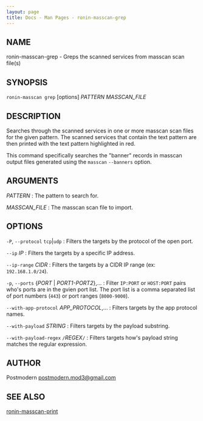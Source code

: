 ```yaml
---
layout: page
title: Docs - Man Pages - ronin-masscan-grep
---
```


## NAME

ronin-masscan-grep - Greps the scanned services from masscan scan file(s)

## SYNOPSIS

`ronin-masscan grep` [options] *PATTERN* *MASSCAN_FILE*

## DESCRIPTION

Searches through the scanned services in one or more masscan scan files for the
given pattern. The scanned services that contain the text pattern are then
printed with the text pattern highlighted in red.

This command specifically searches the "banner" records in
masscan output files generated using the `masscan` `--banners` option.

## ARGUMENTS

*PATTERN*
: The pattern to search for.

*MASSCAN_FILE*
: The masscan scan file to import.

## OPTIONS

`-P`, `--protocol` `tcp`|`udp`
: Filters the targets by the protocol of the open port.

`--ip` *IP*
: Filters the targets by a specific IP address.

`--ip-range` *CIDR*
: Filters the targets by a CIDR IP range (ex: `192.168.1.0/24`).

`-p`, `--ports` {*PORT* | *PORT1-PORT2*},...
: Filter `IP:PORT` or `HOST:PORT` pairs who's ports are in the gvien port list.
  The port list is a comma separated list of port numbers (`443`) or port
  ranges (`8000-9000`).

`--with-app-protocol` *APP_PROTOCOL*,...
: Filters targets by the app protocol names.

`--with-payload` *STRING*
: Filters targets by the payload substring.

`--with-payload-regex` `/`*REGEX*`/`
: Filters targets how's payload string matches the regular expression.

## AUTHOR

Postmodern <postmodern.mod3@gmail.com>

## SEE ALSO

[ronin-masscan-print](ronin-masscan-print.1.html)

